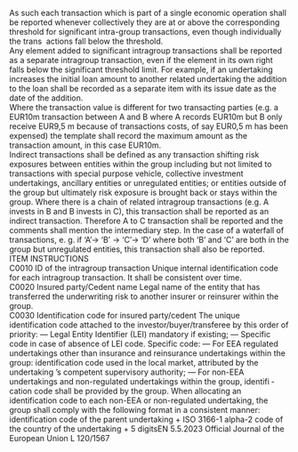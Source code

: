  
As such each transaction which is part of a single economic operation shall be reported whenever collectively they are 
at or above the corresponding threshold for significant intra-group transactions, even though individually the trans ­
actions fall below the threshold.  
Any element added to significant intragroup transactions shall be reported as a separate intragroup transaction, even if 
the element in its own right falls below the significant threshold limit. For example, if an undertaking increases the 
initial loan amount to another related undertaking the addition to the loan shall be recorded as a separate item with its 
issue date as the date of the addition.  
Where the transaction value is different for two transacting parties (e.g. a EUR10m transaction between A and B where 
A records EUR10m but B only receive EUR9,5 m because of transactions costs, of say EUR0,5 m has been expensed) the 
template shall record the maximum amount as the transaction amount, in this case EUR10m.  
Indirect transactions shall be defined as any transaction shifting risk exposures between entities within the group 
including but not limited to transactions with special purpose vehicle, collective investment undertakings, ancillary 
entities or unregulated entities; or entities outside of the group but ultimately risk exposure is brought back or stays 
within the group. Where there is a chain of related intragroup transactions (e.g. A invests in B and B invests in C), this 
transaction shall be reported as an indirect transaction. Therefore A to C transaction shall be reported and the 
comments shall mention the intermediary step. In the case of a waterfall of transactions, e. g. if ‘A’-> ‘B’ -> ‘C’-> ‘D’ 
where both ‘B’ and ‘C’ are both in the group but unregulated entities, this transaction shall also be reported.  
ITEM  INSTRUCTIONS  
C0010  ID of the intragroup 
transaction  Unique internal identification code for each intragroup transaction. It shall be consistent over 
time.  
C0020  Insured party/Cedent 
name  Legal name of the entity that has transferred the underwriting risk to another insurer or 
reinsurer within the group.  
C0030  Identification code for 
insured party/cedent  The unique identification code attached to the investor/buyer/transferee by this order of 
priority: 
— Legal Entity Identifier (LEI) mandatory if existing; 
— Specific code in case of absence of LEI code. 
Specific code: 
— For EEA regulated undertakings other than insurance and reinsurance undertakings within 
the group: identification code used in the local market, attributed by the undertaking ’s 
competent supervisory authority; 
— For non-EEA undertakings and non-regulated undertakings within the group, identifi ­
cation code shall be provided by the group. 
When allocating an identification code to each non-EEA or non-regulated undertaking, the 
group shall comply with the following format in a consistent manner: identification code of 
the parent undertaking + ISO 3166-1 alpha-2 code of the country of the undertaking + 5 
digitsEN  5.5.2023 Official Journal of the European Union L 120/1567